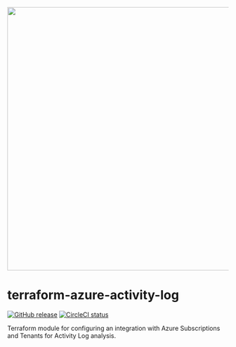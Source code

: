 <a href="https://lacework.com"><img src="https://techally-content.s3-us-west-1.amazonaws.com/public-content/lacework_logo_full.png" width="600"></a>

# terraform-azure-activity-log

[![GitHub release](https://img.shields.io/github/release/lacework/terraform-azure-activity-log.svg)](https://github.com/lacework/terraform-azure-activity-log/releases/)
[![CircleCI status](https://circleci.com/gh/lacework/terraform-azure-activity-log.svg?style=shield)](https://circleci.com/gh/lacework/terraform-azure-activity-log)

Terraform module for configuring an integration with Azure Subscriptions and Tenants for Activity Log analysis.
